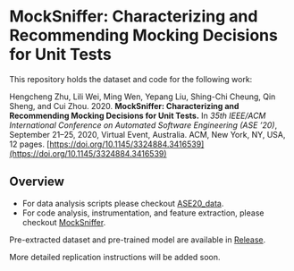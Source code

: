 # MockSniffer: Characterizing and Recommending Mocking Decisions for Unit Tests

This repository holds the dataset and code for the following work:

Hengcheng Zhu, Lili Wei, Ming Wen, Yepang Liu, Shing-Chi Cheung, Qin Sheng, and Cui Zhou. 2020. **MockSniffer: Characterizing and Recommending Mocking Decisions for Unit Tests.** In *35th IEEE/ACM International Conference on Automated Software Engineering (ASE ’20)*, September 21–25, 2020, Virtual Event, Australia. ACM, New York, NY, USA, 12 pages. [https://doi.org/10.1145/3324884.3416539](https://doi.org/10.1145/3324884.3416539)

## Overview

- For data analysis scripts please checkout [ASE20_data](ASE20_data/).
- For code analysis, instrumentation, and feature extraction, please checkout [MockSniffer](MockSniffer/).

Pre-extracted dataset and pre-trained model are available in [Release](release/).

More detailed replication instructions will be added soon.

